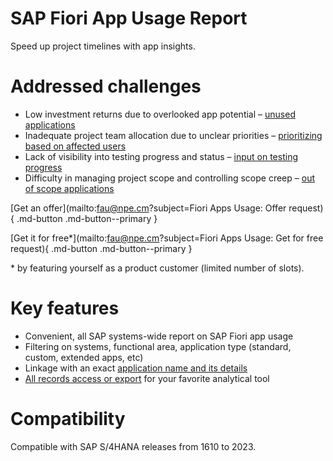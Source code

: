 # SAP Fiori App Usage Report
Speed up project timelines with app insights.

# Addressed challenges

- Low investment returns due to overlooked app potential – [unused applications](2020/FPS01/use-cases/learning-about-unused.md)
- Inadequate project team allocation due to unclear priorities  – [prioritizing based on affected users](2020/FPS01/use-cases/priority-setting.md)
- Lack of visibility into testing progress and status – [input on testing progress](2020/FPS01/use-cases/testing.md)
- Difficulty in managing project scope and controlling scope creep – [out of scope applications](2020/FPS01/use-cases/out-of-scope.md)

[Get an offer](mailto:fau@npe.cm?subject=Fiori Apps Usage: Offer request){ .md-button .md-button--primary }

[Get it for free\*](mailto:fau@npe.cm?subject=Fiori Apps Usage: Get for free request){ .md-button .md-button--primary }

\* by featuring yourself as a product customer (limited number of slots). 

# Key features

-   Convenient, all SAP systems-wide report on SAP Fiori app usage 
-   Filtering on systems, functional area, application type (standard, custom, extended apps, etc)
-   Linkage with an exact [application name and its details](2020/FPS01/app-ids.md)
-   [All records access or export](2020/FPS01/recexp.md) for your favorite analytical tool

# Compatibility

Compatible with SAP S/4HANA releases from 1610 to 2023.